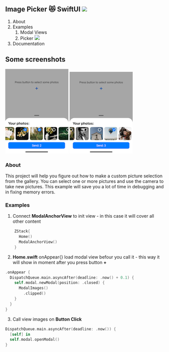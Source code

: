 ## Image Picker 😻 SwiftUI  ![](https://img.shields.io/badge/version-1.0-brightgreen)

1. About
2. Examples
   1. Modal Views
   2. Picker ![](https://img.shields.io/github/issues/Michaelsafir/ImagesPicker)
3. Documentation

## Some screenshots

![](image.png) ![](image2.png)



### About 

This project will help you figure out how to make a custom picture selection from the gallery. You can select one or more pictures and use the camera to take new pictures. This example will save you a lot of time in debugging and in fixing memory errors. 



### Examples

1. Connect **ModalAnchorView** to init view - in this case it will cover all other content

```swift
	ZStack{
      Home()
      ModalAnchorView()
	}
```

2. **Home.swift** onAppear{} load modal view befour you call it - this way it will show in moment after you press button **+**

```swift
.onAppear {
  DispatchQueue.main.asyncAfter(deadline: .now() + 0.1) {
    self.modal.newModal(position: .closed) {
      ModalImages()
        .clipped()
    }
  }
}
```

3. Call view images on **Button Click**

```swift
DispatchQueue.main.asyncAfter(deadline: .now()) {
  [self] in
  self.modal.openModal()
}
```

